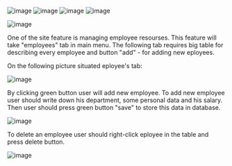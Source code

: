 
![image](https://user-images.githubusercontent.com/83345134/126801367-3f1c7b44-19a7-4aed-a978-0d6a7df1f7b4.png "Departments list")
![image](https://user-images.githubusercontent.com/83345134/126802197-ee75b9e8-4cd9-4cd2-aa25-c7bb9b7128f6.png "Add department")
![image](https://user-images.githubusercontent.com/83345134/126802247-8c3c933c-86e3-4296-8a0e-48d6fb4b2c37.png "Edit department")
![image](https://user-images.githubusercontent.com/83345134/126802280-88ba5733-cac0-496c-b48a-46a2bbc9ee1b.png "Delete department")


![image](https://user-images.githubusercontent.com/83345134/126802938-6caedef6-f70c-4bcf-b9b9-3cba4cbf7d4f.png "Edit employee")

One of the site feature is managing employee resourses. This feature will take "employees" tab in main menu. The following tab requires big table for 
describing every employee and button "add" - for adding new eployees.

On the following picture situated eployee's tab:

![image](https://user-images.githubusercontent.com/83345134/126802340-90598a48-cd7e-42b8-a013-2574450a8080.png "Employees list")

By clicking green button user will add new employee. To add new employee user should write down his department, some personal data and his salary.
Then user should press green button "save" to store this data in database.

![image](https://user-images.githubusercontent.com/83345134/126802382-7c79e587-dc11-421f-a601-8abae7ec896b.png "Add employee")

To delete an employee user should right-click eployee in the table and press delete button.

![image](https://user-images.githubusercontent.com/83345134/126802990-209a3c37-fc3f-43c4-bd23-5259705364ef.png "Delete employee")